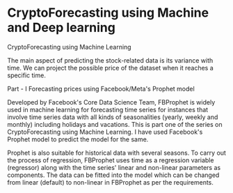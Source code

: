# CryptoForecasting using Machine and Deep learning

CryptoForecasting using Machine Learning

The main aspect of predicting the stock-related data is its variance with time. We can project the possible price of the dataset when it reaches a specific time. 


Part - I Forecasting prices using Facebook/Meta's Prophet model

Developed by Facebook's Core Data Science Team, FBProphet is widely used in machine learning for forecasting time series for instances that involve time series data with all 
kinds of seasonalities (yearly, weekly and monthly) including holidays and vacations. This is part one of the series on CryptoForecasting using Machine Learning. 
I have used Facebook's Prophet model to predict the model for the same.

Prophet is also suitable for historical data with several seasons. To carry out the process of regression, FBProphet uses time as a regression variable (regressor) along with the 
time series' linear and non-linear parameters as components. The data can be fitted into the model which can be changed from linear (default) to non-linear in FBProphet as per the 
requirements. 


